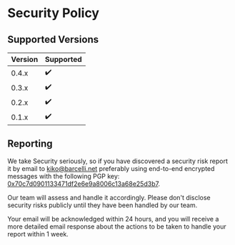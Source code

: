 # Security Policy

## Supported Versions

| Version | Supported          |
| ------- | ------------------ |
| 0.4.x   | :heavy_check_mark: |
| 0.3.x   | :heavy_check_mark: |
| 0.2.x   | :heavy_check_mark: |
| 0.1.x   | :heavy_check_mark: |

## Reporting

We take Security seriously, so if you have discovered a security risk report it by email to [kiko@barcelli.net](mailto:kiko@barcelli.net) preferably using end-to-end encrypted messages with the following PGP key: [0x70c7d0901133471df2e6e9a8006c13a68e25d3b7](https://keyserver.ubuntu.com/pks/lookup?op=get&search=0x70c7d0901133471df2e6e9a8006c13a68e25d3b7).

Our team will assess and handle it accordingly. Please don't disclose security risks publicly until they have been handled by our team.

Your email will be acknowledged within 24 hours, and you will receive a more detailed email response about the actions to be taken to handle your report within 1 week.

